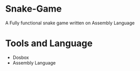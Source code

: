 # Snake-Game
A Fully functional snake game written on Assembly Language

# Tools and Language
- Dosbox
- Assembly Language
